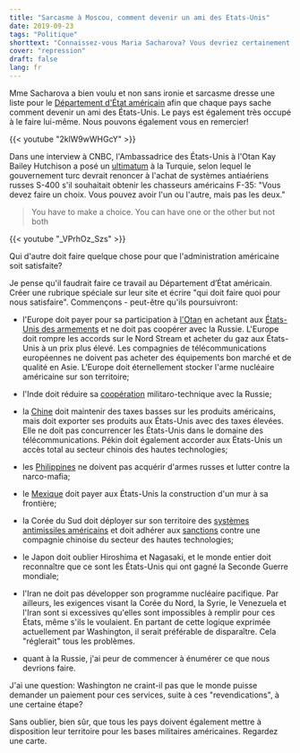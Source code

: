 ```yaml
---
title: "Sarcasme à Moscou, comment devenir un ami des Etats-Unis"
date: 2019-09-23
tags: "Politique"
shorttext: "Connaissez-vous Maria Sacharova? Vous devriez certainement apprendre à connaître la dame. Cette femme est une porte-parole pour le ministère russe des Affaires étrangères et la meilleure chose que vous pouvez trouver en politique."
cover: "repression"
draft: false
lang: fr
---
```


Mme Sacharova a bien voulu et non sans ironie et sarcasme dresse une liste pour le [Département d'État américain](http://www.mid.ru/ru/press_service/spokesman/briefings/-/asset_publisher/D2wHaWMCU6Od/content/id/3672703?p_p_id=101_INSTANCE_D2wHaWMCU6Od&_101_INSTANCE_D2wHaWMCU6Od_languageId=fr_FR "Conférence de presse de Maria Zakharova, porte-parole du Ministère russe des Affaires étrangères, Moscou, 5 juin 2019") afin que chaque pays sache comment devenir un ami des États-Unis. Le pays est également très occupé à le faire lui-même. Nous pouvons également vous en remercier!

{{< youtube "2klW9wWHGcY" >}}

Dans une interview à CNBC, l'Ambassadrice des États-Unis à l'Otan Kay Bailey Hutchison a posé un [ultimatum](https://www.cnbc.com/2019/06/04/us-nato-ambassador-turkey-must-cancel-russia-s-400-missile-purchase.html "US NATO ambassador says Turkey must back down on Russian missile purchase") à la Turquie, selon lequel le gouvernement turc devrait renoncer à l'achat de systèmes antiaériens russes S-400 s'il souhaitait obtenir les chasseurs américains F-35: "Vous devez faire un choix. Vous pouvez avoir l'un ou l'autre, mais pas les deux."

> You have to make a choice. You can have one or the other but not both

{{< youtube "_VPrhOz_Szs" >}}

Qui d'autre doit faire quelque chose pour que l'administration américaine soit satisfaite?

Je pense qu'il faudrait faire ce travail au Département d’État américain. Créer une rubrique spéciale sur leur site et écrire "qui doit faire quoi pour nous satisfaire". Commençons - peut-être qu'ils poursuivront:

- l'Europe doit payer pour sa participation à [l'Otan](https://www.bloomberg.com/news/articles/2019-03-08/trump-said-to-seek-huge-premium-from-allies-hosting-u-s-troops "Trump Seeks Huge Premium From Allies Hosting U.S. Troops") en achetant aux [États-Unis des armements](https://elpais.com/internacional/2019/06/01/actualidad/1559389670_532613.html "EE UU da un ultimátum a Europa para que rectifique su plan de defensa") et ne doit pas coopérer avec la Russie. L'Europe doit rompre les accords sur le Nord Stream et acheter du gaz aux États-Unis à un prix plus élevé. Les compagnies de télécommunications européennes ne doivent pas acheter des équipements bon marché et de qualité en Asie. L'Europe doit éternellement stocker l'arme nucléaire américaine sur son territoire;

- l'Inde doit réduire sa [coopération](https://www.scmp.com/news/asia/diplomacy/article/2161925/india-receives-us-warning-over-buying-weapons-russia "India receives US warning about buying weapons from Russia") militaro-technique avec la Russie;

- la [Chine](http://vesti7.ru/video/1905233/episode/26-05-2019/ "ЭФИР ОТ 26.05.2019") doit maintenir des taxes basses sur les produits américains, mais doit exporter ses produits aux États-Unis avec des taxes élevées. Elle ne doit pas concurrencer les États-Unis dans le domaine des télécommunications. Pékin doit également accorder aux États-Unis un accès total au secteur chinois des hautes technologies;

- les [Philippines](https://www.arabnews.com/node/1549891/world "Moscow to supply state-of-the-art weapons to Manila") ne doivent pas acquérir d'armes russes et lutter contre la narco-mafia;

- le [Mexique](https://www.politifact.com/truth-o-meter/promises/trumpometer/promise/1397/build-wall-and-make-mexico-pay-it/ "Donald Trump stalls on promise to build a wall, have Mexico pay for it") doit payer aux États-Unis la construction d'un mur à sa frontière;

- la Corée du Sud doit déployer sur son territoire des [systèmes antimissiles américains](https://www.scmp.com/week-asia/geopolitics/article/2120452/china-wins-its-war-against-south-koreas-us-thaad-missile "China wins its war against South Korea’s US THAAD missile shield – without firing a shot") et doit adhérer aux [sanctions](https://pulsenews.co.kr/view.php?year=2019&no=346275 "S. Korea under pressure to join U.S. anti-Huawei campaign") contre une compagnie chinoise du secteur des hautes technologies;

- le Japon doit oublier Hiroshima et Nagasaki, et le monde entier doit reconnaître que ce sont les États-Unis qui ont gagné la Seconde Guerre mondiale;

- l'Iran ne doit pas développer son programme nucléaire pacifique. Par ailleurs, les exigences visant la Corée du Nord, la Syrie, le Venezuela et l'Iran sont si excessives qu'elles sont impossibles à remplir pour ces États, même s'ils le voulaient. En partant de cette logique exprimée actuellement par Washington, il serait préférable de disparaître. Cela "réglerait" tous les problèmes.

- quant à la Russie, j'ai peur de commencer à énumérer ce que nous devrions faire.

J'ai une question: Washington ne craint-il pas que le monde puisse demander un paiement pour ces services, suite à ces "revendications", à une certaine étape?

Sans oublier, bien sûr, que tous les pays doivent également mettre à disposition leur territoire pour les bases militaires américaines. Regardez une carte.
